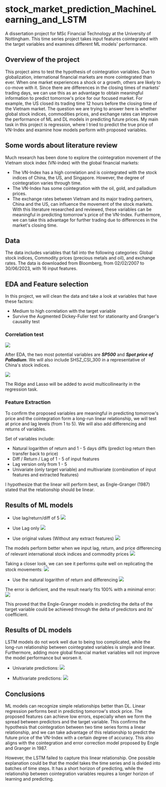 # stock_market_prediction_MachineLearning_and_LSTM
A dissertation project for MSc Financial Technology at the University of Nottingham. This time series project takes input features cointegrated with the target variables and examines different ML models' performance.

## Overview of the project
This project aims to test the hypothesis of cointegration variables. Due to globalization, international financial markets are more cointegrated than ever. When one market experiences a shock or a growth, others are likely to co-move with it. Since there are differences in the closing times of markets' trading days, we can use this as an advantage to obtain meaningful information to predict tomorrow's price for our focused market. For example, the US closed its trading time 12 hours before the closing time of the Vietnam market. The question we are trying to answer here is whether global stock indices, commodities prices, and exchange rates can improve the performance of ML and DL models in predicting future prices. My main task in this project is regression, where I tried to predict the true price of VN-Index and examine how models perform with proposed variables.

## Some words about literature review
Much research has been done to explore the cointegration movement of the Vietnam stock index (VN-index) with the global financial markets:
- The VN-Index has a high correlation and is cointegrated with the stock indices of China, the US, and Singapore. However, the degree of cointegration varies through time.
- The VN-Index has some cointegration with the oil, gold, and palladium prices.
- The exchange rates between Vietnam and its major trading partners, China and the US, can influence the movement of the stock markets.
With this literature researched and reviewed, these variables can be meaningful in predicting tomorrow's price of the VN-Index. Furthermore, we can take this advantage for further trading due to differences in the market's closing time.

## Data
The data includes variables that fall into the following categories: Global stock indices, Commodity prices (precious metals and oil), and exchange rates. The data is downloaded from Bloomberg, from 02/02/2007 to 30/06/2023, with 16 input features.

## EDA and Feature selection
In this project, we will clean the data and take a look at variables that have these factors:
- Medium to high correlation with the target variable
- Survive the Augmented Dickey-Fuller test for stationarity and Granger's causality test

### Correlation test
![](https://github.com/DuyDoanLearning/stock_market_prediction_MachineLearning_and_LSTM/blob/Stock-Prediction/Images/Correlation_Test_1.png)

After EDA, the two most potential variables are **_SP500_** and **_Spot price of Palladium_**. We will also include SHSZ_CSI_300 in a representative of China's stock indices.

![](https://github.com/DuyDoanLearning/stock_market_prediction_MachineLearning_and_LSTM/blob/Stock-Prediction/Images/Correlation_Test_2.png)

The Ridge and Lasso will be added to avoid multicollinearity in the regression task.

### Feature Extraction
To confirm the proposed variables are meaningful in predicting tomorrow's price and the cointegration form a long-run linear relationship, we will test at price and lag levels (from 1 to 5). We will also add differencing and returns of variables.

Set of variables include:
- Natural logarithm of return and 1 - 5 days diffs (predict log return then transfer back to price)
- Diff / Return / Lag of 1 - 5 of input features
- Lag version only from 1 - 5
- Univariate (only target variable) and multivariate (combination of input features and extracted features)

I hypothesize that the linear will perform best, as Engle-Granger (1987) stated that the relationship should be linear.

## Results of ML models
- Use lag/return/diff of 5
![](https://github.com/DuyDoanLearning/stock_market_prediction_MachineLearning_and_LSTM/blob/Stock-Prediction/Images/results_log%20ret%20diff.png)

- Use Lag only
![](https://github.com/DuyDoanLearning/stock_market_prediction_MachineLearning_and_LSTM/blob/Stock-Prediction/Images/results_img_lag%20only.png)

- Use original values (Without any extract features)
![](https://github.com/DuyDoanLearning/stock_market_prediction_MachineLearning_and_LSTM/blob/Stock-Prediction/Images/Original_values.png)

The models perform better when we input lag, return, and price differencing of relevant international stock indices and commodity prices
![](https://github.com/DuyDoanLearning/stock_market_prediction_MachineLearning_and_LSTM/blob/Stock-Prediction/Images/results_img_prediction_multi.png)

Taking a closer look, we can see it performs quite well on replicating the stock movements:
![](https://github.com/DuyDoanLearning/stock_market_prediction_MachineLearning_and_LSTM/blob/Stock-Prediction/Images/results_img_lag%20only_closer.png)

- Use the natural logarithm of return and differencing
![](https://github.com/DuyDoanLearning/stock_market_prediction_MachineLearning_and_LSTM/blob/Stock-Prediction/Images/result_img_coint_prediction.png)

The error is deficient, and the result nearly fits 100% with a minimal error:
![](https://github.com/DuyDoanLearning/stock_market_prediction_MachineLearning_and_LSTM/blob/Stock-Prediction/Images/results_table_log_diff%20version.png)

This proved that the Engle-Granger models in predicting the delta of the target variable could be achieved through the delta of predictors and its' coefficient. 

## Results of DL models
LSTM models do not work well due to being too complicated, while the long-run relationship between cointegrated variables is simple and linear. Furthermore, adding more global financial market variables will not improve the model performance but worsen it.

- Univariate predictions:
![](https://github.com/DuyDoanLearning/stock_market_prediction_MachineLearning_and_LSTM/blob/Stock-Prediction/Images/results_lstm_uni.png)

- Multivariate predictions:
![](https://github.com/DuyDoanLearning/stock_market_prediction_MachineLearning_and_LSTM/blob/Stock-Prediction/Images/results_img_multi_lstm.png)

## Conclusions
ML models can recognize simple relationships better than DL. Linear regression performs best in predicting tomorrow's stock price. The proposed features can achieve low errors, especially when we form the spread between predictors and the target variable. This confirms the hypothesis that cointegration between two time series forms a linear relationship, and we can take advantage of this relationship to predict the future price of the VN-Index with a certain degree of accuracy. This also aligns with the cointegration and error correction model proposed by Engle and Granger in 1987.

However, the LSTM failed to capture this linear relationship. One possible explanation could be that the model takes the time series and is divided into batches of time steps. It has a short horizon of predicting, while the relationship between cointegration variables requires a longer horizon of learning and predicting.


